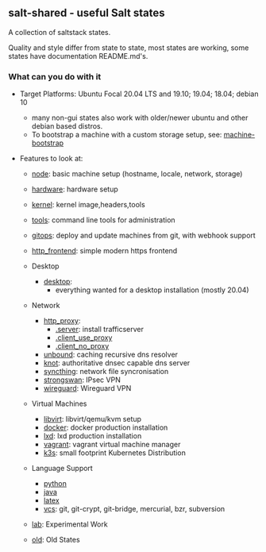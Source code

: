 ## salt-shared - useful Salt states

A collection of saltstack states.

Quality and style differ from state to state, most states are working,
some states have documentation README.md's.

### What can you do with it

* Target Platforms: Ubuntu Focal 20.04 LTS and 19.10; 19.04; 18.04; debian 10
    * many non-gui states also work with older/newer ubuntu and other debian based distros.
    * To bootstrap a machine with a custom storage setup, see:
      [machine-bootstrap](https://github.com/wuxxin/machine-bootstrap)

* Features to look at:
    * [node](node): basic machine setup (hostname, locale, network, storage)
    * [hardware](hardware): hardware setup
    * [kernel](kernel): kernel image,headers,tools
    * [tools](tools): command line tools for administration
    * [gitops](gitops): deploy and update machines from git, with webhook support
    * [http_frontend](http_frontend): simple modern https frontend

    * Desktop
        * [desktop](desktop):
          * everything wanted for a desktop installation (mostly 20.04)

    * Network
        * [http_proxy](http_proxy):
            * [.server](http_proxy/server.sls): install trafficserver
            * [.client_use_proxy](http_proxy/client_use_proxy.sls)
            * [.client_no_proxy](http_proxy/client_no_proxy.sls)
        * [unbound](unbound): caching recursive dns resolver
        * [knot](knot): authoritative dnsec capable dns server
        * [syncthing](syncthing): network file syncronisation
        * [strongswan](strongswan): IPsec VPN
        * [wireguard](wireguard): Wireguard VPN

    * Virtual Machines
        * [libvirt](libvirt): libvirt/qemu/kvm setup
        * [docker](docker): docker production installation
        * [lxd](lxd): lxd production installation
        * [vagrant](vagrant): vagrant virtual machine manager
        * [k3s](k3s): small footprint Kubernetes Distribution

    * Language Support
        * [python](python)
        * [java](java)
        * [latex](latex)
        * [vcs](vcs): git, git-crypt, git-bridge, mercurial, bzr, subversion

    * [lab](lab): Experimental Work
    * [old](old): Old States
